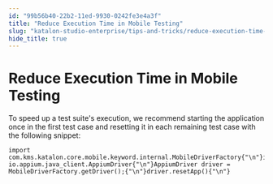 ```yaml
---
id: "99b56b40-22b2-11ed-9930-0242fe3e4a3f"
title: "Reduce Execution Time in Mobile Testing"
slug: "katalon-studio-enterprise/tips-and-tricks/reduce-execution-time-in-mobile-testing"
hide_title: true
---
```

  

# <a id="id" class="anchor_top_offset"/><a id="ariaid-title1" class="anchor_top_offset"/>Reduce Execution Time in Mobile Testing

  
    
<p xmlns="http://www.w3.org/1999/xhtml" className="p">To speed up a test suite's execution, we recommend starting the   application once in the first test case and resetting it in each   remaining test case with the following snippet:</p> 
          
<pre xmlns="http://www.w3.org/1999/xhtml" className="pre codeblock"><code>import com.kms.katalon.core.mobile.keyword.internal.MobileDriverFactory{"\n"}import io.appium.java_client.AppiumDriver{"\n"}AppiumDriver driver = MobileDriverFactory.getDriver();{"\n"}driver.resetApp(){"\n"}</code></pre> 
      

